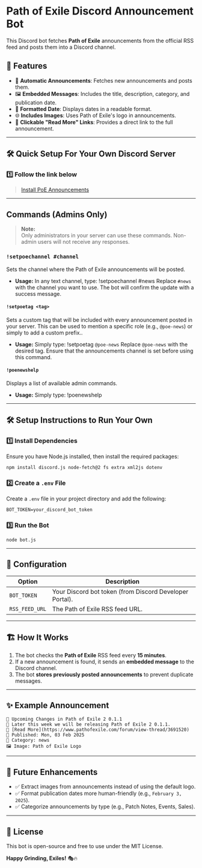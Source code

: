 # Path of Exile Discord Announcement Bot

This Discord bot fetches **Path of Exile** announcements from the official RSS feed and posts them into a Discord channel.

## 🚀 Features
- 📢 **Automatic Announcements**: Fetches new announcements and posts them.
- 🖼 **Embedded Messages**: Includes the title, description, category, and publication date.
- 📅 **Formatted Date**: Displays dates in a readable format.
- 🌐 **Includes Images**: Uses Path of Exile's logo in announcements.
- 🔗 **Clickable "Read More" Links**: Provides a direct link to the full announcement.

---

## 🛠️ Quick Setup For Your Own Discord Server

### **1️⃣ Follow the link below**
> [Install PoE Announcements](https://discord.com/oauth2/authorize?client_id=1336092556987207791&scope=bot%20applications.commands&permissions=0)
---

## Commands (Admins Only)

> **Note:**  
> Only administrators in your server can use these commands. Non-admin users will not receive any responses.

### `!setpoechannel #channel`
Sets the channel where the Path of Exile announcements will be posted.

- **Usage:**  In any text channel, type: !setpoechannel #news
  Replace `#news` with the channel you want to use. The bot will confirm the update with a success message.

#### `!setpoetag <tag>`
Sets a custom tag that will be included with every announcement posted in your server. This can be used to mention a specific role (e.g., `@poe-news`) or simply to add a custom prefix..

- **Usage:**  Simply type: !setpoetag `@poe-news`
  Replace `@poe-news` with the desired tag. Ensure that the announcements channel is set before using this command.

#### `!poenewshelp`
Displays a list of available admin commands.

- **Usage:**  Simply type: !poenewshelp

---

## 🛠️ Setup Instructions to Run Your Own

### **1️⃣ Install Dependencies**
Ensure you have Node.js installed, then install the required packages:
```sh
npm install discord.js node-fetch@2 fs extra xml2js dotenv
```

### **2️⃣ Create a `.env` File**
Create a `.env` file in your project directory and add the following:
```
BOT_TOKEN=your_discord_bot_token
```

### **3️⃣ Run the Bot**
```sh
node bot.js
```

---

## 📝 Configuration
| **Option**   | **Description**  |
|-------------|-----------------|
| `BOT_TOKEN` | Your Discord bot token (from Discord Developer Portal). |
| `RSS_FEED_URL` | The Path of Exile RSS feed URL. |

---

## 🏗 How It Works
1. The bot checks the **Path of Exile** RSS feed every **15 minutes**.
2. If a new announcement is found, it sends an **embedded message** to the Discord channel.
3. The bot **stores previously posted announcements** to prevent duplicate messages.

---

## ✨ Example Announcement
```
📢 Upcoming Changes in Path of Exile 2 0.1.1
📄 Later this week we will be releasing Path of Exile 2 0.1.1.
🔗 [Read More](https://www.pathofexile.com/forum/view-thread/3691520)
📅 Published: Mon, 03 Feb 2025
📂 Category: news
🖼 Image: Path of Exile Logo
```

---

## 📌 Future Enhancements
- ✅ Extract images from announcements instead of using the default logo.
- ✅ Format publication dates more human-friendly (e.g., `February 3, 2025`).
- ✅ Categorize announcements by type (e.g., Patch Notes, Events, Sales).

---

## 📜 License
This bot is open-source and free to use under the MIT License.

**Happy Grinding, Exiles!** 🎭🔥

